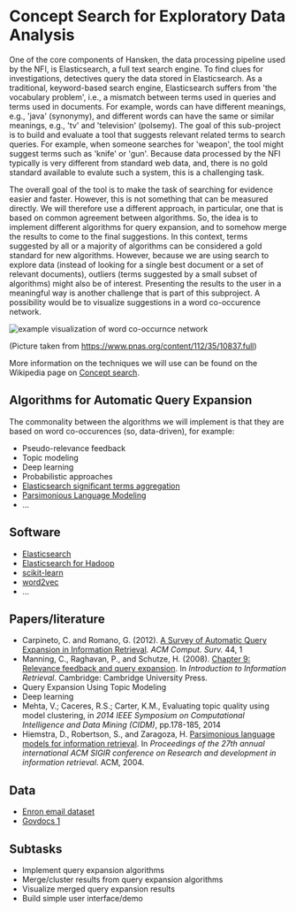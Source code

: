 # Concept Search for Exploratory Data Analysis

One of the core components of Hansken, the data processing pipeline used by the
NFI, is Elasticsearch, a full text search engine. To find clues for
investigations, detectives query the data stored in Elasticsearch. As a
traditional, keyword-based search engine, Elasticsearch suffers from 'the
vocabulary problem', i.e., a mismatch between terms used in queries and terms
used in documents. For example, words can have different meanings, e.g., 'java'
(synonymy), and different words can have the same or similar meanings, e.g.,
'tv' and 'television' (polsemy). The goal of this sub-project is to build and
evaluate a tool that suggests relevant related terms to search queries. For
example, when someone searches for 'weapon', the tool might suggest terms such
as 'knife' or 'gun'. Because data processed by the NFI typically is very
different from standard web data, and, there is no gold standard
available to evalute such a system, this is a challenging task.

The overall goal of the tool is to make the task of searching for evidence
easier and faster. However, this is not something that can be measured directly.
We will therefore use a different approach, in particular, one that is based on
common agreement between algorithms. So, the idea is to implement different
algorithms for query expansion, and to somehow merge the results
to come to the final suggestions. In this context, terms suggested by all or a
majority of algorithms can be considered a gold standard for new algorithms.
However, because we are using search to explore data (instead of looking for a
single best document or a set of relevant documents), outliers (terms suggested
by a small subset of algorithms) might also be of interest. Presenting the
results to the user in a meaningful way is another challenge that is part of
this subproject. A possibility would be to visualize suggestions in a word
co-occurence network.

![example visualization of word co-occurnce network](https://github.com/NLeSC/Sherlock/blob/master/topics/concept_search/images/word_co-occurrence_network.jpg)

(Picture taken from https://www.pnas.org/content/112/35/10837.full)

More information on the techniques we will use can be found on the Wikipedia
page on [Concept search](https://en.wikipedia.org/wiki/Concept_search).

## Algorithms for Automatic Query Expansion

The commonality between the algorithms we will implement is that they are
based on word co-occurences (so, data-driven), for example:

* Pseudo-relevance feedback
* Topic modeling
* Deep learning
* Probabilistic approaches
* [Elasticsearch significant terms aggregation](https://www.elastic.co/guide/en/elasticsearch/reference/current/search-aggregations-bucket-significantterms-aggregation.html)
* [Parsimonious Language Modeling](https://github.com/larsmans/weighwords)
* ...

## Software

* [Elasticsearch](https://www.elastic.co/products/elasticsearch)
* [Elasticsearch for Hadoop](https://www.elastic.co/products/hadoop)
* [scikit-learn](http://scikit-learn.org/stable/)
* [word2vec](https://code.google.com/p/word2vec/)
* ...

## Papers/literature

* Carpineto, C. and Romano, G. (2012). [A Survey of Automatic Query Expansion
in Information Retrieval](http://www-labs.iro.umontreal.ca/~nie/IFT6255/carpineto-Survey-QE.pdf). _ACM Comput. Surv._ 44, 1
* Manning, C., Raghavan, P., and Schutze, H. (2008).
[Chapter 9: Relevance feedback and query expansion](http://nlp.stanford.edu/IR-book/pdf/09expand.pdf).
In _Introduction to Information Retrieval_. Cambridge: Cambridge University Press.
* Query Expansion Using Topic Modeling
* Deep learning
* Mehta, V.; Caceres, R.S.; Carter, K.M., Evaluating topic quality using model clustering, in _2014 IEEE Symposium on Computational Intelligence and Data Mining (CIDM)_, pp.178-185, 2014
* Hiemstra, D., Robertson, S., and Zaragoza, H. [Parsimonious language models for
information retrieval](http://eprints.eemcs.utwente.nl/7256/01/p178-hiemstra.pdf).
In _Proceedings of the 27th annual international ACM SIGIR conference on Research
and development in information retrieval_. ACM, 2004.

## Data

* [Enron email dataset](https://en.wikipedia.org/wiki/Enron_Corpus)
* [Govdocs 1](http://digitalcorpora.org/corpora/govdocs)

## Subtasks

* Implement query expansion algorithms
* Merge/cluster results from query expansion algorithms
* Visualize merged query expansion results
* Build simple user interface/demo
